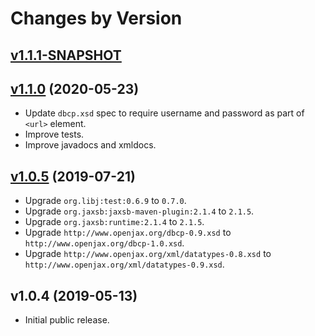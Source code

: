 # Changes by Version

## [v1.1.1-SNAPSHOT](https://github.com/openjax/dbcp/compare/ac501f1b8dfa61a3b3f87c345fa3e716b29623da..HEAD)

## [v1.1.0](https://github.com/openjax/dbcp/compare/4ebc32116c4382d0ac8d8077db3f42f617e379a2..ac501f1b8dfa61a3b3f87c345fa3e716b29623da) (2020-05-23)
* Update `dbcp.xsd` spec to require username and password as part of `<url>` element.
* Improve tests.
* Improve javadocs and xmldocs.

## [v1.0.5](https://github.com/openjax/dbcp/compare/8381da235a847ac52132bb87dd96cddaf2ca26d5..4ebc32116c4382d0ac8d8077db3f42f617e379a2) (2019-07-21)
* Upgrade `org.libj:test:0.6.9` to `0.7.0`.
* Upgrade `org.jaxsb:jaxsb-maven-plugin:2.1.4` to `2.1.5`.
* Upgrade `org.jaxsb:runtime:2.1.4` to `2.1.5`.
* Upgrade `http://www.openjax.org/dbcp-0.9.xsd` to `http://www.openjax.org/dbcp-1.0.xsd`.
* Upgrade `http://www.openjax.org/xml/datatypes-0.8.xsd` to `http://www.openjax.org/xml/datatypes-0.9.xsd`.

## v1.0.4 (2019-05-13)
* Initial public release.